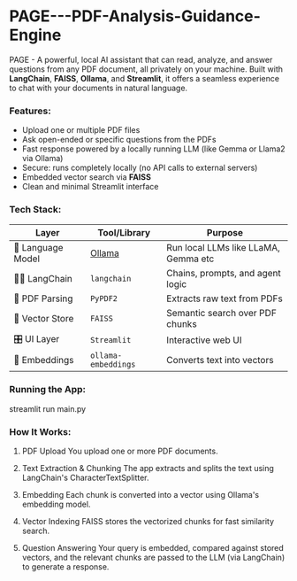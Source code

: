 # PAGE---PDF-Analysis-Guidance-Engine
PAGE - A powerful, local AI assistant that can read, analyze, and answer questions from any PDF document, all privately on your machine. Built with **LangChain**, **FAISS**, **Ollama**, and **Streamlit**, it offers a seamless experience to chat with your documents in natural language.

### Features:

- Upload one or multiple PDF files
- Ask open-ended or specific questions from the PDFs
- Fast response powered by a locally running LLM (like Gemma or Llama2 via Ollama)
- Secure: runs completely locally (no API calls to external servers)
- Embedded vector search via **FAISS**
- Clean and minimal Streamlit interface

### Tech Stack:

| Layer           | Tool/Library     | Purpose                            |
|----------------|------------------|------------------------------------|
| 🧠 Language Model | [Ollama](https://ollama.com)       | Run local LLMs like LLaMA, Gemma etc |
| 🦜🔗 LangChain     | `langchain`      | Chains, prompts, and agent logic   |
| 🧾 PDF Parsing   | `PyPDF2`         | Extracts raw text from PDFs        |
| 📂 Vector Store | `FAISS`          | Semantic search over PDF chunks    |
| 🎛 UI Layer     | `Streamlit`      | Interactive web UI                 |
| 🔢 Embeddings   | `ollama-embeddings` | Converts text into vectors         |


### Running the App:
streamlit run main.py

### How It Works:
1. PDF Upload
You upload one or more PDF documents.

2. Text Extraction & Chunking
The app extracts and splits the text using LangChain's CharacterTextSplitter.

3. Embedding
Each chunk is converted into a vector using Ollama's embedding model.

4. Vector Indexing
FAISS stores the vectorized chunks for fast similarity search.

5. Question Answering
Your query is embedded, compared against stored vectors, and the relevant chunks are passed to the LLM (via LangChain) to generate a response.

